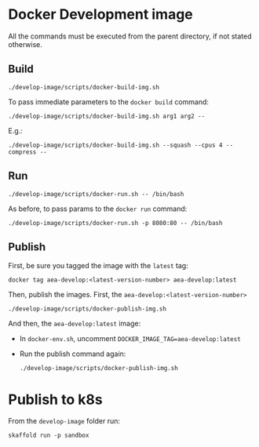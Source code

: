 # Docker Development image

All the commands must be executed from the parent directory, if not stated otherwise.

## Build

    ./develop-image/scripts/docker-build-img.sh
    

To pass immediate parameters to the `docker build` command:

    ./develop-image/scripts/docker-build-img.sh arg1 arg2 --    

E.g.:

    ./develop-image/scripts/docker-build-img.sh --squash --cpus 4 --compress --    


## Run

    ./develop-image/scripts/docker-run.sh -- /bin/bash
 
As before, to pass params to the `docker run` command:

    ./develop-image/scripts/docker-run.sh -p 8080:80 -- /bin/bash


## Publish

First, be sure you tagged the image with the `latest` tag: 

    docker tag aea-develop:<latest-version-number> aea-develop:latest

Then, publish the images. First, the `aea-develop:<latest-version-number>`

    ./develop-image/scripts/docker-publish-img.sh

And then, the `aea-develop:latest` image:

- In `docker-env.sh`, uncomment `DOCKER_IMAGE_TAG=aea-develop:latest`  

- Run the publish command again: 

      ./develop-image/scripts/docker-publish-img.sh

# Publish to k8s

From the `develop-image` folder run:
```
skaffold run -p sandbox
```